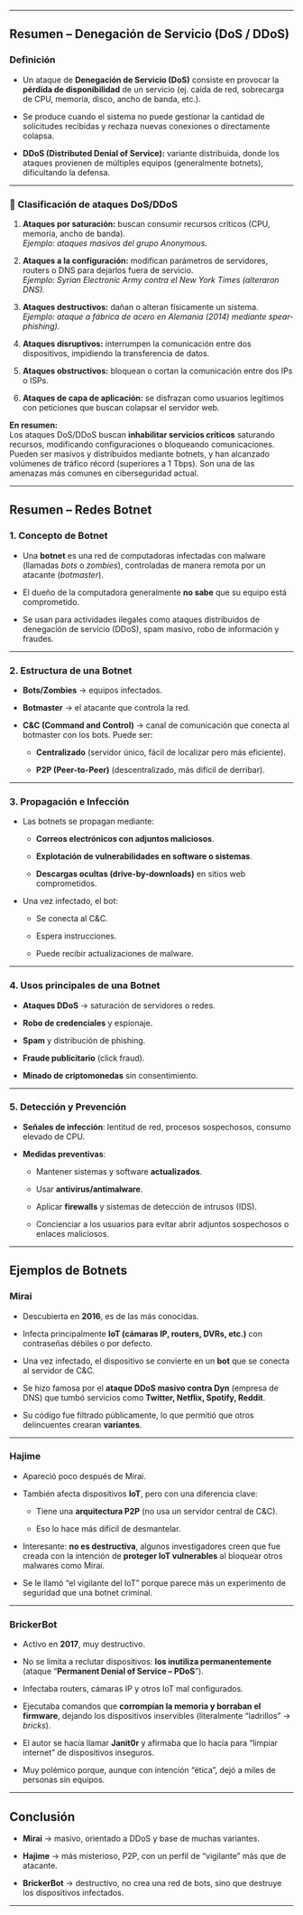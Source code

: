 -- -
## Resumen – Denegación de Servicio (DoS / DDoS)

### Definición

- Un ataque de **Denegación de Servicio (DoS)** consiste en provocar la **pérdida de disponibilidad** de un servicio (ej. caída de red, sobrecarga de CPU, memoria, disco, ancho de banda, etc.).
    
- Se produce cuando el sistema no puede gestionar la cantidad de solicitudes recibidas y rechaza nuevas conexiones o directamente colapsa.
    
- **DDoS (Distributed Denial of Service):** variante distribuida, donde los ataques provienen de múltiples equipos (generalmente botnets), dificultando la defensa.
    

---

### 🔹 Clasificación de ataques DoS/DDoS

1. **Ataques por saturación:** buscan consumir recursos críticos (CPU, memoria, ancho de banda).  
    _Ejemplo: ataques masivos del grupo Anonymous._
    
2. **Ataques a la configuración:** modifican parámetros de servidores, routers o DNS para dejarlos fuera de servicio.  
    _Ejemplo: Syrian Electronic Army contra el New York Times (alteraron DNS)._
    
3. **Ataques destructivos:** dañan o alteran físicamente un sistema.  
    _Ejemplo: ataque a fábrica de acero en Alemania (2014) mediante spear-phishing)._
    
4. **Ataques disruptivos:** interrumpen la comunicación entre dos dispositivos, impidiendo la transferencia de datos.
    
5. **Ataques obstructivos:** bloquean o cortan la comunicación entre dos IPs o ISPs.
    
6. **Ataques de capa de aplicación:** se disfrazan como usuarios legítimos con peticiones que buscan colapsar el servidor web.
    

**En resumen:**  
Los ataques DoS/DDoS buscan **inhabilitar servicios críticos** saturando recursos, modificando configuraciones o bloqueando comunicaciones. Pueden ser masivos y distribuidos mediante botnets, y han alcanzado volúmenes de tráfico récord (superiores a 1 Tbps). Son una de las amenazas más comunes en ciberseguridad actual.
--- -
## Resumen – Redes Botnet

### 1. Concepto de Botnet

- Una **botnet** es una red de computadoras infectadas con malware (llamadas _bots_ o _zombies_), controladas de manera remota por un atacante (_botmaster_).
    
- El dueño de la computadora generalmente **no sabe** que su equipo está comprometido.
    
- Se usan para actividades ilegales como ataques distribuidos de denegación de servicio (DDoS), spam masivo, robo de información y fraudes.
    

---

### 2. Estructura de una Botnet

- **Bots/Zombies** → equipos infectados.
    
- **Botmaster** → el atacante que controla la red.
    
- **C&C (Command and Control)** → canal de comunicación que conecta al botmaster con los bots. Puede ser:
    
    - **Centralizado** (servidor único, fácil de localizar pero más eficiente).
        
    - **P2P (Peer-to-Peer)** (descentralizado, más difícil de derribar).
        

---

### 3. Propagación e Infección

- Las botnets se propagan mediante:
    
    - **Correos electrónicos con adjuntos maliciosos**.
        
    - **Explotación de vulnerabilidades en software o sistemas**.
        
    - **Descargas ocultas (drive-by-downloads)** en sitios web comprometidos.
        
- Una vez infectado, el bot:
    
    - Se conecta al C&C.
        
    - Espera instrucciones.
        
    - Puede recibir actualizaciones de malware.
        

---

### 4. Usos principales de una Botnet

- **Ataques DDoS** → saturación de servidores o redes.
    
- **Robo de credenciales** y espionaje.
    
- **Spam** y distribución de phishing.
    
- **Fraude publicitario** (click fraud).
    
- **Minado de criptomonedas** sin consentimiento.
    

---

### 5. Detección y Prevención

- **Señales de infección**: lentitud de red, procesos sospechosos, consumo elevado de CPU.
    
- **Medidas preventivas**:
    
    - Mantener sistemas y software **actualizados**.
        
    - Usar **antivirus/antimalware**.
        
    - Aplicar **firewalls** y sistemas de detección de intrusos (IDS).
        
    - Concienciar a los usuarios para evitar abrir adjuntos sospechosos o enlaces maliciosos.
        

---
## Ejemplos de Botnets

### **Mirai**

- Descubierta en **2016**, es de las más conocidas.
    
- Infecta principalmente **IoT (cámaras IP, routers, DVRs, etc.)** con contraseñas débiles o por defecto.
    
- Una vez infectado, el dispositivo se convierte en un **bot** que se conecta al servidor de C&C.
    
- Se hizo famosa por el **ataque DDoS masivo contra Dyn** (empresa de DNS) que tumbó servicios como **Twitter, Netflix, Spotify, Reddit**.
    
- Su código fue filtrado públicamente, lo que permitió que otros delincuentes crearan **variantes**.
    

---

### **Hajime**

- Apareció poco después de Mirai.
    
- También afecta dispositivos **IoT**, pero con una diferencia clave:
    
    - Tiene una **arquitectura P2P** (no usa un servidor central de C&C).
        
    - Eso lo hace más difícil de desmantelar.
        
- Interesante: **no es destructiva**, algunos investigadores creen que fue creada con la intención de **proteger IoT vulnerables** al bloquear otros malwares como Mirai.
    
- Se le llamó “el vigilante del IoT” porque parece más un experimento de seguridad que una botnet criminal.
    
---

### **BrickerBot**

- Activo en **2017**, muy destructivo.
    
- No se limita a reclutar dispositivos: **los inutiliza permanentemente** (ataque “**Permanent Denial of Service – PDoS**”).
    
- Infectaba routers, cámaras IP y otros IoT mal configurados.
    
- Ejecutaba comandos que **corrompían la memoria y borraban el firmware**, dejando los dispositivos inservibles (literalmente “ladrillos” → _bricks_).
    
- El autor se hacía llamar **Janit0r** y afirmaba que lo hacía para “limpiar internet” de dispositivos inseguros.
    
- Muy polémico porque, aunque con intención “ética”, dejó a miles de personas sin equipos.
    

---
## Conclusión

- **Mirai** → masivo, orientado a DDoS y base de muchas variantes.
    
- **Hajime** → más misterioso, P2P, con un perfil de “vigilante” más que de atacante.
    
- **BrickerBot** → destructivo, no crea una red de bots, sino que destruye los dispositivos infectados.
    

---


